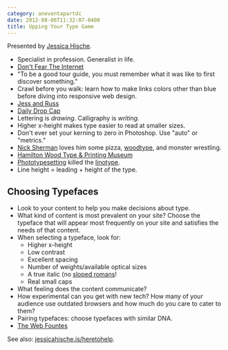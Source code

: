 ```yaml
---
category: aneventapartdc
date: 2012-08-06T11:32:07-0400
title: Upping Your Type Game
---
```


Presented by [Jessica Hische](http://jessicahische.is/).

- Specialist in profession. Generalist in life.
- [Don't Fear The Internet](http://www.dontfeartheinternet.com/)
- "To be a good tour guide, you must remember what it was like to first discover something."
- Crawl before you walk: learn how to make links colors other than blue before diving into responsive web design.
- [Jess and Russ](http://jessandruss.us/)
- [Daily Drop Cap](http://www.dailydropcap.com/)
- Lettering is _drawing_. Calligraphy is _writing_.
- Higher x-height makes type easier to read at smaller sizes.
- Don't ever set your kerning to zero in Photoshop. Use "auto" or "metrics."
- [Nick Sherman](http://nicksherman.com/) loves him some pizza, [woodtype](http://www.flickr.com/photos/nicksherman/7698048560/), and monster wrestling.
- [Hamilton Wood Type & Printing Museum](http://woodtype.org/)
- [Phototypesetting](http://en.wikipedia.org/wiki/Phototypesetting) killed the [linotype](http://en.wikipedia.org/wiki/Linotype_machine).
- Line height = leading + height of the type.

## Choosing Typefaces ##

- Look to your content to help you make decisions about type.
- What kind of content is most prevalent on your site? Choose the typeface that will appear most frequently on your site and satisfies the needs of that content.
- When selecting a typeface, look for:
	- Higher x-height
	- Low contrast
	- Excellent spacing
	- Number of weights/available optical sizes
	- A true italic (no [sloped romans](https://twitter.com/jgarber/status/232510386912514048)!
	- Real small caps
- What feeling does the content communicate?
- How experimental can you get with new tech? How many of your audience use outdated browsers and how much do you care to cater to them?
- Pairing typefaces: choose typefaces with similar DNA.
- [The Web Fountes](http://the.webfount.es)

See also: [jessicahische.is/heretohelp](http://jessicahische.is/heretohelp/).